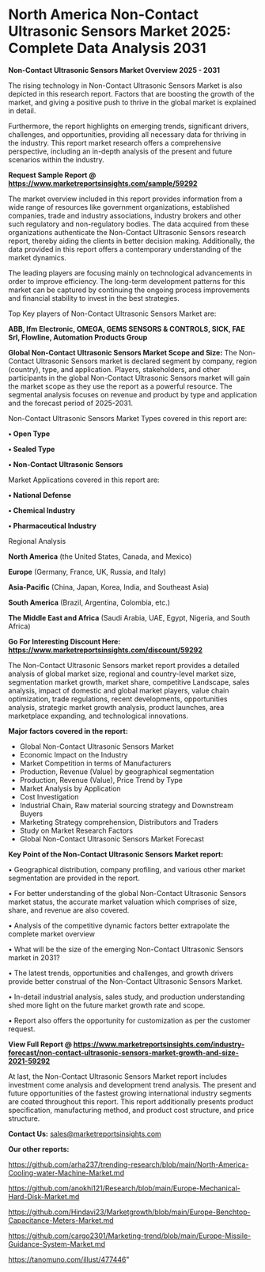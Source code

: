 # North America Non-Contact Ultrasonic Sensors Market 2025: Complete Data Analysis 2031

<Strong> Non-Contact Ultrasonic Sensors Market Overview 2025 - 2031</strong>

The rising technology in Non-Contact Ultrasonic Sensors Market is also depicted in this research report. Factors that are boosting the growth of the market, and giving a positive push to thrive in the global market is explained in detail.

Furthermore, the report highlights on emerging trends, significant drivers, challenges, and opportunities, providing all necessary data for thriving in the industry. This report market research offers a comprehensive perspective, including an in-depth analysis of the present and future scenarios within the industry.

<strong>Request Sample Report @ <a href=https://www.marketreportsinsights.com/sample/59292>https://www.marketreportsinsights.com/sample/59292</a></strong>

The market overview included in this report provides information from a wide range of resources like government organizations, established companies, trade and industry associations, industry brokers and other such regulatory and non-regulatory bodies. The data acquired from these organizations authenticate the Non-Contact Ultrasonic Sensors research report, thereby aiding the clients in better decision making. Additionally, the data provided in this report offers a contemporary understanding of the market dynamics.

The leading players are focusing mainly on technological advancements in order to improve efficiency. The long-term development patterns for this market can be captured by continuing the ongoing process improvements and financial stability to invest in the best strategies.

Top Key players of Non-Contact Ultrasonic Sensors Market are:

<strong>ABB, Ifm Electronic, OMEGA, GEMS SENSORS & CONTROLS, SICK, FAE Srl, Flowline, Automation Products Group</strong>

<strong><b>Global Non-Contact Ultrasonic Sensors Market Scope and Size:</b></strong>
The Non-Contact Ultrasonic Sensors market is declared segment by company, region (country), type, and application. Players, stakeholders, and other participants in the global Non-Contact Ultrasonic Sensors market will gain the market scope as they use the report as a powerful resource. The segmental analysis focuses on revenue and product by type and application and the forecast period of 2025-2031.

Non-Contact Ultrasonic Sensors Market Types covered in this report are:

<strong>• Open Type

• Sealed Type

• Non-Contact Ultrasonic Sensors</strong>

Market Applications covered in this report are:

<strong>• National Defense

• Chemical Industry

• Pharmaceutical Industry</strong> 

Regional Analysis

<strong>North America</strong> (the United States, Canada, and Mexico)

<strong>Europe</strong> (Germany, France, UK, Russia, and Italy)

<strong>Asia-Pacific</strong> (China, Japan, Korea, India, and Southeast Asia)

<strong>South America</strong> (Brazil, Argentina, Colombia, etc.)

<strong>The Middle East and Africa</strong> (Saudi Arabia, UAE, Egypt, Nigeria, and South Africa)

<strong>Go For Interesting Discount Here: <a href=https://www.marketreportsinsights.com/discount/59292>https://www.marketreportsinsights.com/discount/59292</a></strong>

The Non-Contact Ultrasonic Sensors market report provides a detailed analysis of global market size, regional and country-level market size, segmentation market growth, market share, competitive Landscape, sales analysis, impact of domestic and global market players, value chain optimization, trade regulations, recent developments, opportunities analysis, strategic market growth analysis, product launches, area marketplace expanding, and technological innovations.

<strong><b>Major factors covered in the report:</b></strong>
<ul>
  <li>Global Non-Contact Ultrasonic Sensors Market </li>
  <li>Economic Impact on the Industry</li>
  <li>Market Competition in terms of Manufacturers</li>
  <li>Production, Revenue (Value) by geographical segmentation</li>
  <li>Production, Revenue (Value), Price Trend by Type</li>
  <li>Market Analysis by Application</li>
  <li>Cost Investigation</li>
  <li>Industrial Chain, Raw material sourcing strategy and Downstream Buyers</li>
  <li>Marketing Strategy comprehension, Distributors and Traders</li>
  <li>Study on Market Research Factors</li>
  <li>Global Non-Contact Ultrasonic Sensors Market Forecast</li>
</ul>

<strong><b>Key Point of the Non-Contact Ultrasonic Sensors Market report:</b></strong>

• Geographical distribution, company profiling, and various other market segmentation are provided in the report.

• For better understanding of the global Non-Contact Ultrasonic Sensors market status, the accurate market valuation which comprises of size, share, and revenue are also covered.

• Analysis of the competitive dynamic factors better extrapolate the complete market overview

• What will be the size of the emerging Non-Contact Ultrasonic Sensors market in 2031?

• The latest trends, opportunities and challenges, and growth drivers provide better construal of the Non-Contact Ultrasonic Sensors Market.

• In-detail industrial analysis, sales study, and production understanding shed more light on the future market growth rate and scope.

• Report also offers the opportunity for customization as per the customer request.

<strong><b>View Full Report @ <a href=https://www.marketreportsinsights.com/industry-forecast/non-contact-ultrasonic-sensors-market-growth-and-size-2021-59292>https://www.marketreportsinsights.com/industry-forecast/non-contact-ultrasonic-sensors-market-growth-and-size-2021-59292</a></b></strong>


At last, the Non-Contact Ultrasonic Sensors Market report includes investment come analysis and development trend analysis. The present and future opportunities of the fastest growing international industry segments are coated throughout this report. This report additionally presents product specification, manufacturing method, and product cost structure, and price structure.

<strong>Contact Us:</strong>
sales@marketreportsinsights.com

<strong>Our other reports:</strong>

<a href=https://github.com/arha237/trending-research/blob/main/North-America-Cooling-water-Machine-Market.md>https://github.com/arha237/trending-research/blob/main/North-America-Cooling-water-Machine-Market.md</a>

<a href=https://github.com/anokhi121/Research/blob/main/Europe-Mechanical-Hard-Disk-Market.md>https://github.com/anokhi121/Research/blob/main/Europe-Mechanical-Hard-Disk-Market.md</a>

<a href=https://github.com/Hindavi23/Marketgrowth/blob/main/Europe-Benchtop-Capacitance-Meters-Market.md>https://github.com/Hindavi23/Marketgrowth/blob/main/Europe-Benchtop-Capacitance-Meters-Market.md</a>

<a href=https://github.com/cargo2301/Marketing-trend/blob/main/Europe-Missile-Guidance-System-Market.md>https://github.com/cargo2301/Marketing-trend/blob/main/Europe-Missile-Guidance-System-Market.md</a>

<a href=https://tanomuno.com/illust/477446>https://tanomuno.com/illust/477446</a>"
